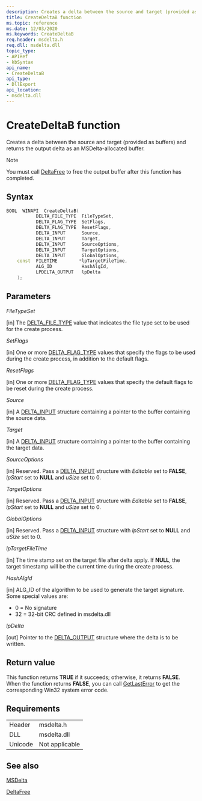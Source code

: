 ```yaml
---
description: Creates a delta between the source and target (provided as buffers) and returns the output delta as an MSDelta-allocated buffer.
title: CreateDeltaB function
ms.topic: reference
ms.date: 12/03/2020
ms.keywords: CreateDeltaB
req.header: msdelta.h
req.dll: msdelta.dll
topic_type: 
- APIRef
- kbSyntax
api_name: 
- CreateDeltaB
api_type: 
- DllExport
api_location: 
- msdelta.dll
---
```


# CreateDeltaB function

Creates a delta between the source and target (provided as buffers) and returns the output delta as an MSDelta-allocated buffer.

> [!NOTE]
> You must call [DeltaFree](msdelta-deltafree.md) to free the output buffer after this function has completed.

## Syntax

```cpp
BOOL  WINAPI  CreateDeltaB(
           DELTA_FILE_TYPE  FileTypeSet,
           DELTA_FLAG_TYPE  SetFlags,
           DELTA_FLAG_TYPE  ResetFlags,
           DELTA_INPUT      Source,
           DELTA_INPUT      Target,
           DELTA_INPUT      SourceOptions,
           DELTA_INPUT      TargetOptions,
           DELTA_INPUT      GlobalOptions,
    const  FILETIME        *lpTargetFileTime,
           ALG_ID           HashAlgId,
           LPDELTA_OUTPUT   lpDelta
    );
```

## Parameters

*FileTypeSet*

[in] The [DELTA_FILE_TYPE](/previous-versions/bb417345(v=msdn.10)#file-type-sets) value that indicates the file type set to be used for the create process.

*SetFlags*

[in] One or more [DELTA_FLAG_TYPE](/previous-versions/bb417345(v=msdn.10)#delta_flag_type-flags) values that specify the flags to be used during the create process, in addition to the default flags.

*ResetFlags*

[in] One or more [DELTA_FLAG_TYPE](/previous-versions/bb417345(v=msdn.10)#delta_flag_type-flags) values that specify the default flags to be reset during the create process.

*Source*

[in] A [DELTA_INPUT](/previous-versions/bb417345(v=msdn.10)#delta-input-structure) structure containing a pointer to the buffer containing the source data.

*Target*

[in] A [DELTA_INPUT](/previous-versions/bb417345(v=msdn.10)#delta-input-structure) structure containing a pointer to the buffer containing the target data.

*SourceOptions*

[in] Reserved. Pass a [DELTA_INPUT](/previous-versions/bb417345(v=msdn.10)#delta-input-structure) structure with *Editable* set to **FALSE**, *lpStart* set to **NULL** and *uSize* set to 0.

*TargetOptions*

[in] Reserved. Pass a [DELTA_INPUT](/previous-versions/bb417345(v=msdn.10)#delta-input-structure) structure with *Editable* set to **FALSE**, *lpStart* set to **NULL** and *uSize* set to 0.

*GlobalOptions*

[in] Reserved. Pass a [DELTA_INPUT](/previous-versions/bb417345(v=msdn.10)#delta-input-structure) structure with *lpStart* set to **NULL** and *uSize* set to 0.

*lpTargetFileTime*

[in] The time stamp set on the target file after delta apply. If **NULL**, the target timestamp will be the current time during the create process.

*HashAlgId*

[in] ALG_ID of the algorithm to be used to generate the target signature. Some special values are:

- 0 = No signature
- 32 = 32-bit CRC defined in msdelta.dll

*lpDelta*

[out] Pointer to the [DELTA_OUTPUT](/previous-versions/bb417345(v=msdn.10)#delta-output-structure) structure where the delta is to be written.

## Return value

This function returns **TRUE** if it succeeds; otherwise, it returns **FALSE**. When the function returns **FALSE**, you can call [GetLastError](/windows/win32/api/errhandlingapi/nf-errhandlingapi-getlasterror) to get the corresponding Win32 system error code.

## Requirements

|                |                                                                                       |
|----------------|---------------------------------------------------------------------------------------|
| Header | msdelta.h |
| DLL | msdelta.dll |
| Unicode | Not applicable |

## See also

[MSDelta](msdelta.md)

[DeltaFree](msdelta-deltafree.md)